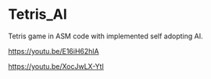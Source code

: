 # Tetris_AI

Tetris game in ASM code with
implemented self adopting AI.


https://youtu.be/E16iH62hlA


https://youtu.be/XocJwLX-YtI

